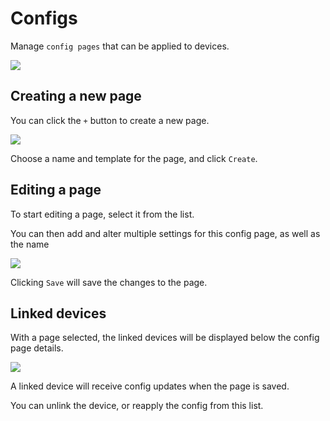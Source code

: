# Configs

Manage `config pages` that can be applied to devices.

![](https://i.imgur.com/uMqUq30.png)

## Creating a new page

You can click the `+` button to create a new page.

![](https://i.imgur.com/FT8Vch9.png)

Choose a name and template for the page, and click `Create`.

## Editing a page

To start editing a page, select it from the list.

You can then add and alter multiple settings for this config page, as well as the name

![](https://i.imgur.com/H4GWEWq.png)

Clicking `Save` will save the changes to the page.

## Linked devices

With a page selected, the linked devices will be displayed below the config page details.

![](https://i.imgur.com/pHmNhWZ.png)

A linked device will receive config updates when the page is saved.

You can unlink the device, or reapply the config from this list.

